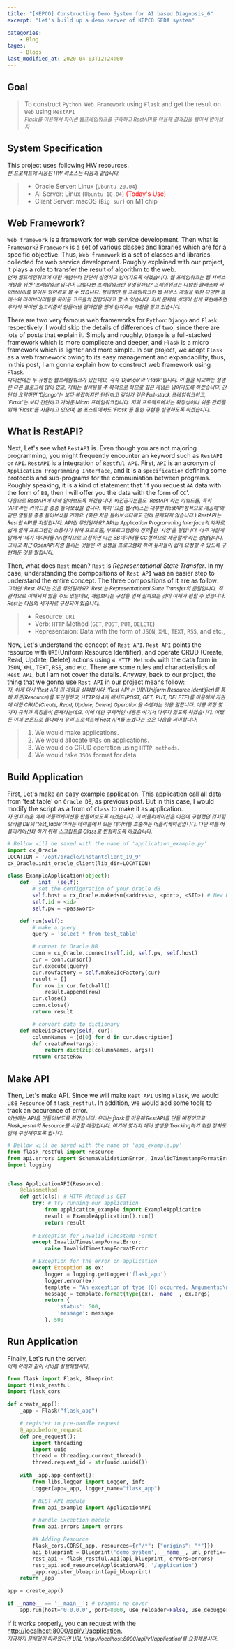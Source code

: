 ```yaml
---
title: "[KEPCO] Constructing Demo System for AI based Diagnosis_6"
excerpt: "Let's build up a demo server of KEPCO SEDA system"

categories:
    - Blog
tages:
    - Blogs
last_modified_at: 2020-04-03T12:24:00
---
```


## Goal
> To construct `Python Web Framework` using `Flask` and get the result on `Web` using `RestAPI`   
> <small>*Flask를 이용해서 파이썬 웹프레임워크를 구축하고 RestAPI를 이용해 결과값을 웹이서 받아보자*</small>

## System Specification
This project uses following HW resources.   
<small>*본 프로젝트에 사용된 HW 리소스는 다음과 같습니다.*</small>  

> - Oracle Server: Linux (`Ubuntu 20.04`)
> - AI Server: Linux (`Ubuntu 18.04`)  <span style="color:red">(Today's Use)</span>
> - Client Server: macOS (`Big sur`) on M1 chip

## Web Framework?
`Web framework` is a framework for web service development. Then what is `Framework`? `Framework` is a set of various classes and libraries which are for a specific objective. Thus, `Web framework` is a set of classes and libraries collected for web service development. Roughly explained with our project, it plays a role to transfer the result of algorithm to the web.  
<small>*먼저 웹프레임워크에 대한 개념부터 간단히 설명하고 넘어가도록 하겠습니다. 웹 프레임워크는 웹 서비스 개발을 위한 '프레임워크'입니다. 그렇다면 프레임워크란 무엇일까요? 프레임워크는 다양한 클래스와 라이브러리를 묶어둔 덩어리로 볼 수 있습니다. 정리하면 웸 프레임워크란 웹 서비스 개발을 위한 다양한 클래스와 라이브러리들을 묶어둔 코드들의 집합이라고 할 수 있습니다. 저희 문제에 빗대어 쉽게 표현해주면 우리의 파이썬 알고리즘이 만들어낸 결과값을 웹에 던져주는 역할을 맡고 있습니다.*</small>

There are two very famous web frameworks for `Python`: `Django` and `Flask` respectively. I would skip the details of differences of two, since there are lots of posts that explain it. Simply and roughly, `Django` is a full-stacked framework which is more complicate and deeper, and `Flask` is a micro framework which is lighter and more simple. In our project, we adopt `Flask` as a web framework owing to its easy management and expandability, thus, in this post, I am gonna explain how to construct web framework using `Flask`.   
<small>*파이썬에는 두 유명한 웹프레임워크가 있는데요, 각각 'Django'와 'Flask'입니다. 이 둘을 비교하는 설명은 다른 블로그에 많이 있고, 저희는 실사용을 주 목적으로 하므로 깊은 개념은 넘어가도록 하겠습니다. 간단히 요약하면 'Django'는 보다 복잡하지만 탄탄하고 깊이가 깊은 Full-stack 프레임워크이고, 'Flask'는 보다 간단하고 가벼운 Micro 프레임워크입니다. 저희 프로젝트에서는 확장성이나 쉬운 관리를 위해 'Flask'를 사용하고 있으며, 본 포스트에서도 'Flask'를 통한 구현을 설명하도록 하겠습니다.*</small>

## What is RestAPI?
Next, Let's see what `RestAPI` is. Even though you are not majoring programming, you might frequently encounter an keyword such as `RestAPI` or `API`. `RestAPI` is a integration of `Restful API`. First, `API` is an acronym of `Application Programming Interface`, and it is a `specification` defining some protocols and sub-programs for the communiation between programs. Roughly speaking, it is a kind of statement that 'If you request `AA` data with the form of `BB`, then I will offer you the data with the form of `CC`'.  
<small>*다음으로 RestAPI에 대해 알아보도록 하겠습니다. 비전공자분들도 'RestAPI'라는 키워드를, 특히 'API'라는 키워드를 종종 들어보셨을 겁니다. 특히 '요즘 웹서비스는 대부분 RestAPI형식으로 제공해'와 같은 말들을 종종 들어보셨을 거에요. (혹은 처음 들어보셨다해도 전혀 문제되지 않습니다.) RestAPI는 Rest한 API를 지칭합니다. API란 무엇일까요? API는 Application Programming Interface의 약자로, 쉽게 말해 프로그램간 소통하기 위해 프로토콜, 부프로그램등의 정의한 '사양'을 말합니다. 아주 거칠게 말해서 '네가 데이터를 AA형식으로 요청하면 나는 BB데이터를 CC형식으로 제공할게'라는 성명입니다. 그리고 최근 OpenAPI처럼 불리는 것들은 이 성명을 프로그램화 하여 유저들이 쉽게 요청할 수 있도록 구현해둔 것을 말합니다.*</small>

Then, what does `Rest` mean? `Rest` is *Representational State Transfer*. In my case, understanding the compositions of `Rest API` was an easier step to understand the entire concept. The three compositions of it are as follow:  
<small>*그러면 'Rest'하다는 것은 무엇일까요? 'Rest'는 Representational State Transfer의 준말입니다. 직관적으로 이해되지 않을 수도 있는데요, 개념보다는 구성을 먼저 살펴보는 것이 이해가 편할 수 있습니다. Rest는 다음의 세가지로 구성되어 있습니다.*</small>

> - Resource: `URI`  
> - Verb: `HTTP` Method (`GET`, `POST`, `PUT`, `DELETE`)  
> - Representaion: Data with the form of `JSON`, `XML`, `TEXT`, `RSS`, and etc.,  

Now, Let's understand the concept of `Rest API`. `Rest API` points the resource with `URI`(Uniform Resource Identifier), and operate CRUD (Create, Read, Update, Delete) actions using `4 HTTP Methods` with the data form in `JSON`, `XML`, `TEXT`, `RSS`, and etc. There are some rules and characteristics of `Rest API`, but I am not cover the details. Anyway, back to our project, the thing that we gonna use `Rest API` in our project means follow:  
<small>*자, 이제 다시 'Rest API'의 개념을 살펴봅시다. 'Rest API'는 URI(Uniform Resource Identifier)를 통해 자원(Resource)를 포인팅하고, HTTP의 4개 메서드(POST, GET, PUT, DELETE)를 이용해서 자원에 대한 CRUD(Create, Read, Update, Delete) Operation을 수행하는 것을 말합니다. 이를 위한 몇가지 규칙과 특징들이 존재하는데요, 이에 대한 구체적인 내용은 여기서 다루지 않도록 하겠습니다. 어쨌든 이제 본론으로 돌아와서 우리 프로젝트에 Rest API를 쓰겠다는 것은 다음을 의미합니다:*</small>

> 1. We would make applications.
> 2. We would allocate `URIs` on applications.
> 3. We would do CRUD operation using `HTTP methods`.
> 4. We would take `JSON` format for data.

## Build Application
First, Let's make an easy example application. This application call all data from 'test table' on `Oracle DB`, as previous post. But in this case, I would modify the script as a from of `Class` to make it as application.  
<small>*자 먼저 쉬운 예제 어플리케이션을 만들어보도록 하겠습니다. 이 어플리케이션은 이전에 구현했던 것처럼 오라클 DB의 'test_table'이라는 테이블에서 모든 데이터를 호출하는 어플리케이션입니다. 다만 이를 어플리케이션화 하기 위해 스크립트를 Class로 변형하도록 하겠습니다.*</small>

```python
# Bellow will be saved with the name of 'application_example.py'
import cx_Oracle
LOCATION = '/opt/oracle/instantclient_19_9'
cx_Oracle.init_oracle_client(lib_dir=LOCATION)

class ExampleApplication(object):
    def __init__(self):
        # set the configuration of your oracle dB
        self.host = cx_Oracle.makedsn(<address>, <port>, <SID>) # New D
        self.id = <id>
        self.pw = <password>

    def run(self):
        # make a query.
        query = 'select * from test_table'

        # connet to Oracle DB
        conn = cx_Oracle.connect(self.id, self.pw, self.host)
        cur = conn.cursor()
        cur.execute(query)
        cur.rowfactory = self.makeDicFactory(cur)
        result = []
        for row in cur.fetchall():
            result.append(row)
        cur.close()
        conn.close()
        return result

        # convert data to dictionary
    def makeDicFactory(self, cur):
        columnNames = [d[0] for d in cur.description]
        def createRow(*args):
            return dict(zip(columnNames, args))
        return createRow
```

## Make API
Then, Let's make API. Since we will make `Rest API` using `Flask`, we would use `Resource` of `flask_restful`. In addition, we would add some tools to track an occurence of error.  
<small>*이번에는 API를 만들어보도록 하겠습니다. 우리는 flask를 이용해 RestAPI를 만들 예정이므로 Flask_restul의 Resource를 사용할 예정입니다. 여기에 몇가지 에러 발생을 Tracking하기 위한 장치도 함께 구성해주도록 합니다.*</small>

```python
# Bellow will be saved with the name of 'api_example.py'
from flask_restful import Resource
from api.errors import SchemaValidationError, InvalidTimestampFormatError, InvalidIntegerFormatError, TooManyRequestsTypeAError, TooManyRequestsTypeBError, InvalidParametersError
import logging


class ApplicationAPI(Resource):
    @classmethod
    def get(cls): # HTTP Method is GET
        try: # try running our application
            from application_example import ExampleApplication
            result = ExampleApplication().run()
            return result
        
        # Exception for Invalid Timestamp Format
        except InvalidTimestampFormatError:
            raise InvalidTimestampFormatError

        # Exception for the error on application
        except Exception as ex:
            logger = logging.getLogger('flask_app')
            logger.error(ex)
            template = "An exception of type {0} occurred. Arguments:\n{1!r}"
            message = template.format(type(ex).__name__, ex.args)
            return {
                'status': 500,
                'message': message
            }, 500
```
## Run Application
Finally, Let's run the server.  
<small>*이제 아래와 같이 서버를 실행해봅시다.*</small>

```python
from flask import Flask, Blueprint
import flask_restful
import flask_cors

def create_app(): 
    _app = Flask("flask_app")

    # register to pre-handle request
    @_app.before_request
    def pre_request():
        import threading
        import uuid
        thread = threading.current_thread()
        thread.request_id = str(uuid.uuid4())
        
    with _app.app_context():        
        from libs.logger import Logger, info
        Logger(app=_app, logger_name="flask_app")

        # REST API module
        from api_example import ApplicationAPI

        # handle Exception module
        from api.errors import errors

        ## Adding Resource        
        flask_cors.CORS(_app, resources={r"/*": {"origins": "*"}})                
        api_blueprint = Blueprint('demo_system', __name__, url_prefix='/{prefix}/v{version}'.format(prefix='api', version='1'))
        rest_api = flask_restful.Api(api_blueprint, errors=errors)
        rest_api.add_resource(ApplicationAPI, '/application')
        _app.register_blueprint(api_blueprint)        
    return _app

app = create_app()

if __name__ == '__main__': # pragma: no cover    
    app.run(host='0.0.0.0', port=8000, use_reloader=False, use_debugger=False, threaded=True)
```

If it works properly, you can request with the [http://localhost:8000/api/v1/application.](http://localhost:8000/api/v1/application)   
<small>*지금까지 문제없이 따라왔다면 URL 'http://localhost:8000/api/v1/application'를 요청해봅시다.*</small>
